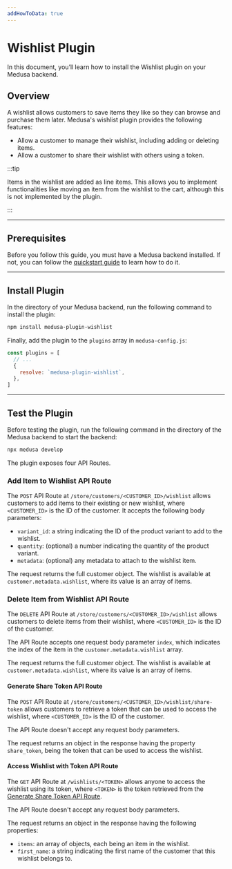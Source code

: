 ```yaml
---
addHowToData: true
---
```


# Wishlist Plugin

In this document, you’ll learn how to install the Wishlist plugin on your Medusa backend.

## Overview

A wishlist allows customers to save items they like so they can browse and purchase them later. Medusa's wishlist plugin provides the following features:

- Allow a customer to manage their wishlist, including adding or deleting items.
- Allow a customer to share their wishlist with others using a token.

:::tip

Items in the wishlist are added as line items. This allows you to implement functionalities like moving an item from the wishlist to the cart, although this is not implemented by the plugin.

:::

---

## Prerequisites

Before you follow this guide, you must have a Medusa backend installed. If not, you can follow the [quickstart guide](../../create-medusa-app.mdx) to learn how to do it.

---

## Install Plugin

In the directory of your Medusa backend, run the following command to install the plugin:

```bash npm2yarn
npm install medusa-plugin-wishlist
```

Finally, add the plugin to the `plugins` array in `medusa-config.js`:

```js title="medusa-config.js"
const plugins = [
  // ...
  {
    resolve: `medusa-plugin-wishlist`,
  },
]
```

---

## Test the Plugin

Before testing the plugin, run the following command in the directory of the Medusa backend to start the backend:

```bash
npx medusa develop
```

The plugin exposes four API Routes.

### Add Item to Wishlist API Route

The `POST` API Route at `/store/customers/<CUSTOMER_ID>/wishlist` allows customers to add items to their existing or new wishlist, where `<CUSTOMER_ID>` is the ID of the customer. It accepts the following body parameters:

- `variant_id`: a string indicating the ID of the product variant to add to the wishlist.
- `quantity`: (optional) a number indicating the quantity of the product variant.
- `metadata`: (optional) any metadata to attach to the wishlist item.

The request returns the full customer object. The wishlist is available at `customer.metadata.wishlist`, where its value is an array of items.

### Delete Item from Wishlist API Route

The `DELETE` API Route at `/store/customers/<CUSTOMER_ID>/wishlist` allows customers to delete items from their wishlist, where `<CUSTOMER_ID>` is the ID of the customer.

The API Route accepts one request body parameter `index`, which indicates the index of the item in the `customer.metadata.wishlist` array.

The request returns the full customer object. The wishlist is available at `customer.metadata.wishlist`, where its value is an array of items.

#### Generate Share Token API Route

The `POST` API Route at `/store/customers/<CUSTOMER_ID>/wishlist/share-token` allows customers to retrieve a token that can be used to access the wishlist, where `<CUSTOMER_ID>` is the ID of the customer.

The API Route doesn't accept any request body parameters.

The request returns an object in the response having the property `share_token`, being the token that can be used to access the wishlist.

#### Access Wishlist with Token API Route

The `GET` API Route at `/wishlists/<TOKEN>` allows anyone to access the wishlist using its token, where `<TOKEN>` is the token retrieved from the [Generate Share Token API Route](#generate-share-token-api-token).

The API Route doesn't accept any request body parameters.

The request returns an object in the response having the following properties:

- `items`: an array of objects, each being an item in the wishlist.
- `first_name`: a string indicating the first name of the customer that this wishlist belongs to.
